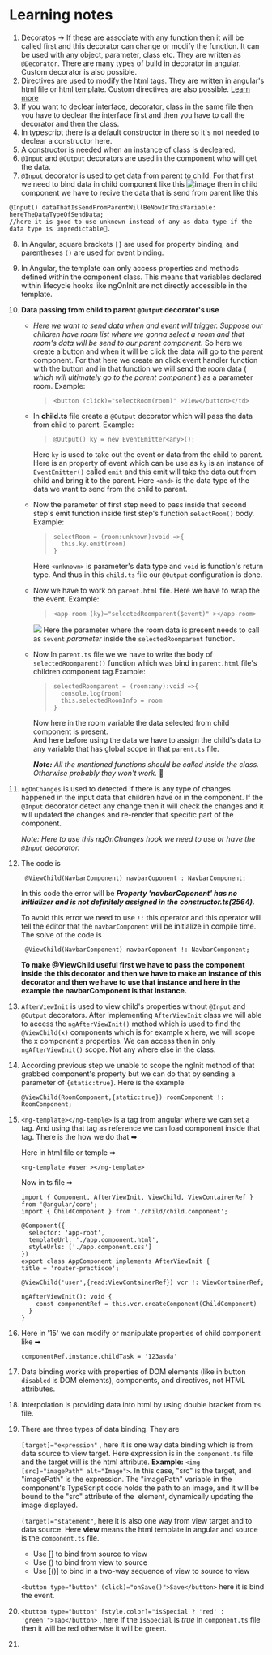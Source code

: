 # Learning notes
1. Decoratos -> If these are associate with any function then it will be called first and this decorator can change or modify the function. It can be used with any object, parameter, class etc. They are written as `@Decorator`. There are many types of build in decorator in angular. Custom decorator is also possible. 
2. Directives are used to modify the html tags. They are written in angular's html file or html template. Custom directives are also possible. [Learn more](https://angular.io/guide/built-in-directives)
3.  If you want to declear interface, decorator, class in the same file then you have to declear the interface first and then you have to call the decorator and then the class. 
4.  In typescript there is a default constructor in there so it's not needed to declear a constructor here. 
5.  A constructor is needed when an instance of class is decleared.
6.  `@Input` and `@Output` decorators are used in the component who will get the data.
7.   `@Input` decorator is used to get data from parent to child. For that first we need to bind data in child component like this
 ![image](https://github.com/SadikHasanRafi/data-sending-practice-angular/assets/75904310/39d1bc6a-1dfe-4eca-9137-0f80e1c79e0a)
then in child component we have to recive the data that is send from parent like this 
  ```
  @Input() dataThatIsSendFromParentWillBeNowInThisVariable: hereTheDataTypeOfSendData; 
  //here it is good to use unknown instead of any as data type if the data type is unpredictable🥴.
  ```
  
8. In Angular, square brackets `[]` are used for property binding, and parentheses `()` are used for event binding. 
9. In Angular, the template can only access properties and methods defined within the component class. This means that variables declared within lifecycle hooks like ngOnInit are not directly accessible in the template.

10. **Data passing from child to parent `@Output` decorator's use**
    - *Here we want to send data when and event will trigger. Suppose our children have room list where we gonna select a room and that room's data will be send to our parent component.* So here we create a button and when it will be click the data will go to the parent component. For that here we create an click event handler function with the button and in that function we will send the room data ( *which will ultimately go to the parent component* ) as a parameter room. Example:
      > `<button (click)="selectRoom(room)" >View</button></td>`

    - In **child.ts** file create a `@Output` decorator which will pass the data from child to parent. Example:
      > `@Output() ky = new EventEmitter<any>();`

      Here `ky` is used to take out the event or data from the child to parent. Here is an property  of event which can be use as `ky` is an instance of `EventEmitter()` called `emit` and this emit will take the data out from child and bring it to the parent. Here `<and>` is the data type of the data we want to send from the child to parent.
    - Now the parameter of first step need to pass inside that second step's emit function inside first step's function `selectRoom()` body. Example:  
        >```
        >selectRoom = (room:unknown):void =>{
        >   this.ky.emit(room)
        >}
        >```
        Here `<unknown>` is parameter's data type and `void` is function's return type. And thus in this `child.ts` file our `@Output` configuration is done.
    - Now we have to work on `parent.html` file. Here we have to wrap the the event. Example:
        >`<app-room (ky)="selectedRoomparent($event)" ></app-room>`

        ![](https://camo.githubusercontent.com/a10e8793b070012ed403e9b06c65a0bb3d197207ea97803eb73a1886930efb19/68747470733a2f2f616e67756c61722e696f2f67656e6572617465642f696d616765732f67756964652f696e707574732d6f7574707574732f696e7075742d6f75747075742d6469616772616d2e737667)
        Here the parameter where the room data is present needs to call as `$event` *parameter* inside the `selectedRoomparent` function.
    - Now In `parent.ts` file we we have to write the body of `selectedRoomparent()` function which was bind in `parent.html` file's children component tag.Example:
     
        >```
        > selectedRoomparent = (room:any):void =>{
        >   console.log(room)
        >   this.selectedRoomInfo = room
        >}
        >```
        Now here in the room variable the data selected from child component is present.        
        And here before using the data we have to assign the child's data to any variable that has global scope in that `parent.ts` file.

        ***Note:** All the mentioned functions should be called inside the class. Otherwise probably they won't work.* 🥴
      
   11. `ngOnChanges` is used to detected if there is any type of changes happened in the input data that children have or in the component. If the `@Input` decorator detect any change then it will check the changes and it will updated the changes and re-render that specific part of the component.

        *Note: Here to use this ngOnChanges hook we need to use or have the `@Input` decorator.*
   14. The code is
    
        ` @ViewChild(NavbarComponent) navbarCoponent : NavbarComponent;`
        

        In this code the error will be ***Property 'navbarCoponent' has no initializer and is not definitely assigned in the constructor.ts(2564).***  

        To avoid this error we need to use `!:` this operator and this operator will tell the editor that the `navbarComponent` will be initialize in compile time. The solve of the code is 
          
        ` @ViewChild(NavbarComponent) navbarCoponent !: NavbarComponent;`
      
        **To make @ViewChild useful first we have to pass the component inside the this decorator and then we have to make an instance of this decorator and then we have to use that instance and here in the example the navbarComponent is that instance.**


   14. `AfterViewInit` is used to view child's properties without `@Input` and `@Output` decorators. After implementing `AfterViewInit` class we will able to access the `ngAfterViewInit()` method which is used to find the `@ViewChild(x)` components which is for example x here, we will scope the x component's properties. We can access then in only `ngAfterViewInit()` scope. Not any where else in the class.
   12. According previous step we unable to scope the ngInit method of that grabbed component's property but we can do that by sending a parameter of `{static:true}`. Here is the example
   
       `@ViewChild(RoomComponent,{static:true}) roomComponent !: RoomComponent;`
   13. `<ng-template></ng-temple>` is a tag from angular where we can set a tag. And using that tag as reference we can load component inside that tag. There is the how we do that ➡
        
        Here in html file or temple ➡

        `
          <ng-template #user ></ng-template>
        `
        
        Now in ts file ➡
        
          ```
          import { Component, AfterViewInit, ViewChild, ViewContainerRef } from '@angular/core';
          import { ChildComponent } from './child/child.component';

        @Component({
            selector: 'app-root',
            templateUrl: './app.component.html',
            styleUrls: ['./app.component.css']
        })
        export class AppComponent implements AfterViewInit {
        title = 'router-practicce';

        @ViewChild('user',{read:ViewContainerRef}) vcr !: ViewContainerRef;

        ngAfterViewInit(): void {
              const componentRef = this.vcr.createComponent(ChildComponent)
            }
        }
          ``` 
   16. Here in '15' we can modify or manipulate properties of child component like ➡
   
         `componentRef.instance.childTask = '123asda'`
   16. Data binding works with properties of DOM elements (like in button `disabled` is DOM elements), components, and directives, not HTML attributes. 
   16. Interpolation is providing data into html by using double bracket from `ts` file. 
   16. There are three types of data binding. They are

        `[target]="expression"` , here it is one way data binding which is from data source to view target. Here expression is in the `component.ts` file and the target will is the html attribute. **Example:** `<img [src]="imagePath" alt="Image">`. In this case, "src" is the target, and "imagePath" is the expression. The "imagePath" variable in the component's TypeScript code holds the path to an image, and it will be bound to the "src" attribute of the <img> element, dynamically updating the image displayed.

        `(target)="statement"`, here it is also one way from view target and to data source. Here **view** means the html template in angular and source is the `component.ts` file.

        - Use [] to bind from source to view
        - Use () to bind from view to source
        - Use [()] to bind in a two-way sequence of view to source to view

        `<button type="button" (click)="onSave()">Save</button>` here it is bind the event.




   16. `<button type="button" [style.color]="isSpecial ? 'red' : 'green'">Tap</button>` , here if the `isSpecial` is *true* in `component.ts` file then it will be red otherwise it will be green.

   16. 

  

  
  




